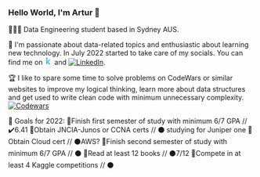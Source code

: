 ### Hello World, I'm Artur 👋
<!-- Actual text -->

👨🏽‍🎓 Data Engineering student based in Sydney AUS.

💬 I'm passionate about data-related topics and enthusiastic about learning new technology. In July 2022 started to take care of my socials. 
You can find me on [![Kaggle][1.1]][1] and [![LinkedIn][2.1]][2].

🏆 I like to spare some time to solve problems on CodeWars or similar websites to improve my logical thinking, learn more about data structures and get used to write clean code with minimum unnecessary complexity.
 [![Codewars][3.1]][3]
<!-- Icons -->

[1.1]: kaggle.png
[2.1]: https://raw.githubusercontent.com/MartinHeinz/MartinHeinz/master/linkedin-3-16.png

<!-- Links to your social media accounts -->

[1]: https://www.kaggle.com/bashmak
[2]: https://www.linkedin.com/in/artur-b/

<!-- CodeWars -->
[3]: https://www.codewars.com/users/Soul_S
[3.1]: https://www.codewars.com/users/Soul_S/badges/small

🎯 Goals for 2022:
📌Finish first semester of study with minimum 6/7 GPA // ✔️6.41
📌Obtain JNCIA-Junos or CCNA certs // ⚫ studying for Juniper one
📌Obtain Cloud cert // ⚫AWS?
📌Finish second semester of study with minimum 6/7 GPA // ⚫
📌Read at least 12 books // ⚫7/12
📌Compete in at least 4 Kaggle competitions // ⚫

<!-- Spare Icons 📌🟢⚫✅📌 -->
